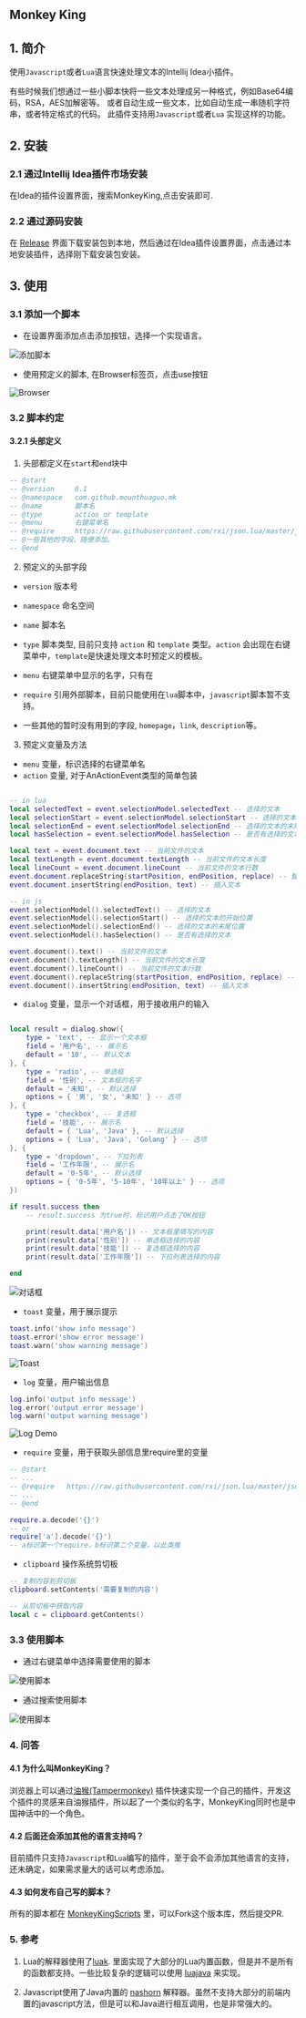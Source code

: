 ## Monkey King

## 1. 简介

使用`Javascript`或者`Lua`语言快速处理文本的Intellij Idea小插件。

有些时候我们想通过一些小脚本快将一些文本处理成另一种格式，例如Base64编码，RSA，AES加解密等。 或者自动生成一些文本，比如自动生成一串随机字符串，或者特定格式的代码。 此插件支持用`Javascript`或者`Lua`
实现这样的功能。

## 2. 安装

### 2.1 通过Intellij Idea插件市场安装

在Idea的插件设置界面，搜索MonkeyKing,点击安装即可.

### 2.2 通过源码安装

在 [Release](https://github.com/Mount-Huaguo/MonkeyKing/releases) 界面下载安装包到本地，然后通过在Idea插件设置界面，点击通过本地安装插件，选择刚下载安装包安装。

## 3. 使用

### 3.1 添加一个脚本

* 在设置界面添加点击添加按钮，选择一个实现语言。

![添加脚本](doc/images/add_script.jpg)

* 使用预定义的脚本, 在Browser标签页，点击use按钮

![Browser](doc/images/browser.png)

### 3.2 脚本约定

#### 3.2.1 头部定义

1. 头部都定义在`start`和`end`块中

```lua
-- @start
-- @version     0.1
-- @namespace   com.github.mounthuaguo.mk
-- @name        脚本名
-- @type        action or template
-- @menu        右键菜单名
-- @require     https://raw.githubusercontent.com/rxi/json.lua/master/json.lua
-- @一些其他的字段，随便添加。
-- @end

```

2. 预定义的头部字段

* `version` 版本号

* `namespace` 命名空间

* `name` 脚本名

* `type` 脚本类型, 目前只支持 `action` 和 `template` 类型。`action` 会出现在右键菜单中，`template`是快速处理文本时预定义的模板。

* `menu` 右键菜单中显示的名字，只有在

* `require` 引用外部脚本，目前只能使用在`lua`脚本中，`javascript`脚本暂不支持。

* 一些其他的暂时没有用到的字段, `homepage`，`link`, `description`等。

3. 预定义变量及方法

* `menu` 变量，标识选择的右键菜单名
* `action` 变量, 对于AnActionEvent类型的简单包装

```lua

-- in lua
local selectedText = event.selectionModel.selectedText -- 选择的文本
local selectionStart = event.selectionModel.selectionStart -- 选择的文本的开始位置
local selectionEnd = event.selectionModel.selectionEnd -- 选择的文本的末尾位置
local hasSelection = event.selectionModel.hasSelection -- 是否有选择的文本

local text = event.document.text -- 当前文件的文本
local textLength = event.document.textLength -- 当前文件的文本长度
local lineCount = event.document.lineCount -- 当前文件的文本行数
event.document.replaceString(startPosition, endPosition, replace) -- 替换文本
event.document.insertString(endPosition, text) -- 插入文本

-- in js
event.selectionModel().selectedText() -- 选择的文本
event.selectionModel().selectionStart() -- 选择的文本的开始位置
event.selectionModel().selectionEnd() -- 选择的文本的末尾位置
event.selectionModel().hasSelection() -- 是否有选择的文本

event.document().text() -- 当前文件的文本
event.document().textLength() -- 当前文件的文本长度
event.document().lineCount() -- 当前文件的文本行数
event.document().replaceString(startPosition, endPosition, replace) -- 替换文本
event.document().insertString(endPosition, text) -- 插入文本


```

* `dialog` 变量，显示一个对话框，用于接收用户的输入

```lua

local result = dialog.show({
    type = 'text', -- 显示一个文本框
    field = '用户名', -- 展示名
    default = '10', -- 默认文本
}, {
    type = 'radio', -- 单选框
    field = '性别', -- 文本框的名字
    default = '未知', -- 默认选择
    options = { '男', '女', '未知' } -- 选项
}, {
    type = 'checkbox', -- 复选框
    field = '技能', -- 展示名
    default = { 'Lua', 'Java' }, -- 默认选择
    options = { 'Lua', 'Java', 'Golang' } -- 选项
}, {
    type = 'dropdown', -- 下拉列表
    field = '工作年限', -- 展示名
    default = '0-5年', -- 默认选择
    options = { '0-5年', '5-10年', '10年以上' } -- 选项
})

if result.success then
    -- result.success 为true时，标识用户点击了OK按钮

    print(result.data['用户名']) -- 文本框里填写的内容
    print(result.data['性别']) -- 单选框选择的内容
    print(result.data['技能']) -- 复选框选择的内容
    print(result.data['工作年限']) -- 下拉列表选择的内容

end

```

![对话框](doc/images/dialog_demo.png)

* `toast` 变量，用于展示提示

```lua
toast.info('show info message')
toast.error('show error message')
toast.warn('show warning message')
```

![Toast](doc/images/toast_demo.png)

* `log` 变量，用户输出信息

```lua
log.info('output info message')
log.error('output error message')
log.warn('output warning message')
```

![Log Demo](doc/images/log_demo.png)

* `require` 变量，用于获取头部信息里require里的变量

```lua
-- @start
-- ...
-- @require   https://raw.githubusercontent.com/rxi/json.lua/master/json.lua
-- ...
-- @end

require.a.decode('{}')
-- or
require['a'].decode('{}')
-- a标识第一个require，b标识第二个变量，以此类推

```

* `clipboard` 操作系统剪切板

```lua
-- 复制内容到剪切板
clipboard.setContents('需要复制的内容')

-- 从剪切板中获取内容
local c = clipboard.getContents()

```

### 3.3 使用脚本

* 通过右键菜单中选择需要使用的脚本

![使用脚本](doc/images/use1.jpg)

* 通过搜索使用脚本

![使用脚本](doc/images/use_script1.gif)

### 4. 问答

#### 4.1 为什么叫MonkeyKing？

浏览器上可以通过[油猴(Tampermonkey)](https://www.tampermonkey.net)
插件快速实现一个自己的插件，开发这个插件的灵感来自油猴插件，所以起了一个类似的名字，MonkeyKing同时也是中国神话中的一个角色。

#### 4.2 后面还会添加其他的语言支持吗？

目前插件只支持`Javascript`和`Lua`编写的插件，至于会不会添加其他语言的支持，还未确定，如果需求量大的话可以考虑添加。

#### 4.3 如何发布自己写的脚本？

所有的脚本都在 [MonkeyKingScripts](https://github.com/Mount-Huaguo/MonkeyKingScripts) 里，可以Fork这个版本库，然后提交PR.

### 5. 参考

1. Lua的解释器使用了[luak](https://github.com/korlibs/luak).
   里面实现了大部分的Lua内置函数，但是并不是所有的函数都支持。一些比较复杂的逻辑可以使用 [luajava](https://github.com/jasonsantos/luajava) 来实现。

2. Javascript使用了Java内置的 [nashorn](https://openjdk.java.net/projects/nashorn/)
   解释器。虽然不支持大部分的前端内置的javascript方法，但是可以和Java进行相互调用，也是非常强大的。
